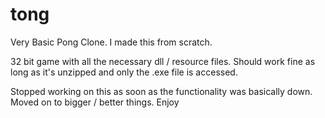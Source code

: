 # tong
Very Basic Pong Clone. I made this from scratch.


32 bit game with all the necessary dll / resource files. Should work fine as long as it's unzipped and only the .exe file is accessed. 

Stopped working on this as soon as the functionality was basically down. Moved on to bigger / better things. Enjoy
